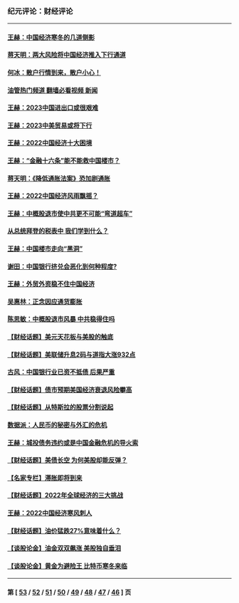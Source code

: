 ### 纪元评论：财经评论
---
#### [王赫：中国经济寒冬的几道侧影](../../pages/nsc1026/n13932953.md?03190330) 
#### [蒋天明：两大风险将中国经济推入下行通道](../../pages/nsc1026/n13929820.md?03190330) 
#### [何冰：散户行情到来，散户小心！](../../pages/nsc1026/n13928308.md?03190330) 
#### [油管热门频道 翻墙必看视频 新闻](ok?03190330)
#### [王赫：2023中国进出口或很艰难](../../pages/nsc1026/n13911515.md?03190330) 
#### [王赫：2023中美贸易或将下行](../../pages/nsc1026/n13899005.md?03190330) 
#### [王赫：2022中国经济十大困境](../../pages/nsc1026/n13883766.md?03190330) 
#### [王赫：“金融十六条”能不能救中国楼市？](../../pages/nsc1026/n13868431.md?03190330) 
#### [蒋天明：《降低通胀法案》恐加剧通胀](../../pages/nsc1026/n13806996.md?03190330) 
#### [王赫：2022中国经济风雨飘摇？](../../pages/nsc1026/n13803207.md?03190330) 
#### [王赫：中概股退市使中共更不可能“弯道超车”](../../pages/nsc1026/n13802858.md?03190330) 
#### [从总统拜登的税表中 我们学到什么？](../../pages/nsc1026/n13773081.md?03190330) 
#### [王赫：中国楼市走向“黑洞”](../../pages/nsc1026/n13770647.md?03190330) 
#### [谢田：中国银行挤兑会恶化到何种程度?](../../pages/nsc1026/n13766965.md?03190330) 
#### [王赫：外贸外资稳不住中国经济](../../pages/nsc1026/n13753933.md?03190330) 
#### [吴惠林：正念因应通货膨胀](../../pages/nsc1026/n13750350.md?03190330) 
#### [陈思敏：中概股退市风暴 中共稳得住吗](../../pages/nsc1026/n13738978.md?03190330) 
#### [【财经话题】美元天花板与美股的触底](../../pages/nsc1026/n13736495.md?03190330) 
#### [【财经话题】美联储升息2码与道指大涨932点](../../pages/nsc1026/n13727377.md?03190330) 
#### [古风：中国银行业已资不抵债 后果严重](../../pages/nsc1026/n13726111.md?03190330) 
#### [【财经话题】债市预期美国经济衰退风险攀高](../../pages/nsc1026/n13698043.md?03190330) 
#### [【财经话题】从特斯拉的股票分割说起](../../pages/nsc1026/n13679733.md?03190330) 
#### [数据派：人民币的秘密与外汇的危机](../../pages/nsc1026/n13667092.md?03190330) 
#### [王赫：城投债务违约或是中国金融危机的导火索](../../pages/nsc1026/n13665322.md?03190330) 
#### [【财经话题】美债长空 为何美股却能反弹？](../../pages/nsc1026/n13665895.md?03190330) 
#### [【名家专栏】滞胀即将到来](../../pages/nsc1026/n13658171.md?03190330) 
#### [【财经话题】2022年全球经济的三大挑战](../../pages/nsc1026/n13654423.md?03190330) 
#### [王赫：2022中国经济寒风刺人](../../pages/nsc1026/n13651403.md?03190330) 
#### [【财经话题】油价猛跌27%意味着什么？](../../pages/nsc1026/n13648767.md?03190330) 
#### [【谈股论金】油金双双飙涨 美股独自垂泪](../../pages/nsc1026/n13631742.md?03190330) 
#### [【谈股论金】黄金为避险王 比特币寒冬来临](../../pages/nsc1026/n13600406.md?03190330) 

---
#### 第 [ [53](./53.md?03190330) / [52](./52.md?03190330) / [51](./51.md?03190330) / [50](./50.md?03190330) / [49](./49.md?03190330) / [48](./48.md?03190330) / [47](./47.md?03190330) / [46](./46.md?03190330) ] 页
